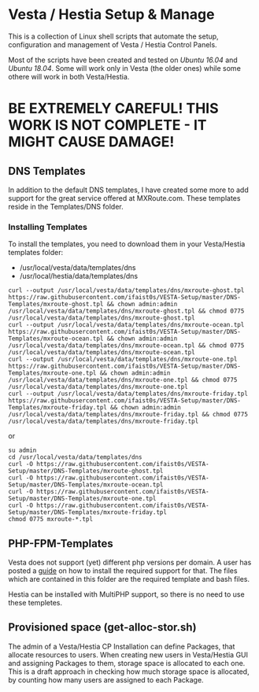 # Vesta / Hestia Setup & Manage
This is a collection of Linux shell scripts that automate the setup, configuration and management of Vesta / Hestia Control Panels. 

Most of the scripts have been created and tested on *Ubuntu 16.04* and *Ubuntu 18.04*. Some will work only in Vesta (the older ones) while some othere will work in both Vesta/Hestia.

# BE EXTREMELY CAREFUL! THIS WORK IS NOT COMPLETE - IT MIGHT CAUSE DAMAGE!

## DNS Templates ##
In addition to the default DNS templates, I have created some more to add support for the great service offered at MXRoute.com. These templates reside in the Templates/DNS folder.

### Installing Templates ###
To install the templates, you need to download them in your Vesta/Hestia templates folder:
* /usr/local/vesta/data/templates/dns
* /usr/local/hestia/data/templates/dns
```
curl --output /usr/local/vesta/data/templates/dns/mxroute-ghost.tpl https://raw.githubusercontent.com/ifaist0s/VESTA-Setup/master/DNS-Templates/mxroute-ghost.tpl && chown admin:admin /usr/local/vesta/data/templates/dns/mxroute-ghost.tpl && chmod 0775 /usr/local/vesta/data/templates/dns/mxroute-ghost.tpl
curl --output /usr/local/vesta/data/templates/dns/mxroute-ocean.tpl https://raw.githubusercontent.com/ifaist0s/VESTA-Setup/master/DNS-Templates/mxroute-ocean.tpl && chown admin:admin /usr/local/vesta/data/templates/dns/mxroute-ocean.tpl && chmod 0775 /usr/local/vesta/data/templates/dns/mxroute-ocean.tpl
curl --output /usr/local/vesta/data/templates/dns/mxroute-one.tpl https://raw.githubusercontent.com/ifaist0s/VESTA-Setup/master/DNS-Templates/mxroute-one.tpl && chown admin:admin /usr/local/vesta/data/templates/dns/mxroute-one.tpl && chmod 0775 /usr/local/vesta/data/templates/dns/mxroute-one.tpl
curl --output /usr/local/vesta/data/templates/dns/mxroute-friday.tpl https://raw.githubusercontent.com/ifaist0s/VESTA-Setup/master/DNS-Templates/mxroute-friday.tpl && chown admin:admin /usr/local/vesta/data/templates/dns/mxroute-friday.tpl && chmod 0775 /usr/local/vesta/data/templates/dns/mxroute-friday.tpl
```
or
```
su admin
cd /usr/local/vesta/data/templates/dns
curl -O https://raw.githubusercontent.com/ifaist0s/VESTA-Setup/master/DNS-Templates/mxroute-ghost.tpl
curl -O https://raw.githubusercontent.com/ifaist0s/VESTA-Setup/master/DNS-Templates/mxroute-ocean.tpl
curl -O https://raw.githubusercontent.com/ifaist0s/VESTA-Setup/master/DNS-Templates/mxroute-one.tpl
curl -O https://raw.githubusercontent.com/ifaist0s/VESTA-Setup/master/DNS-Templates/mxroute-friday.tpl
chmod 0775 mxroute-*.tpl
```
## PHP-FPM-Templates ##
Vesta does not support (yet) different php versions per domain. A user has posted a [guide](https://forum.vestacp.com/viewtopic.php?f=41&t=17129) on how to install the required support for that. The files which are contained in this folder are the required template and bash files.

Hestia can be installed with MultiPHP support, so there is no need to use these templetes.

## Provisioned space (get-alloc-stor.sh) ##
The admin of a Vesta/Hestia CP Installation can define Packages, that allocate resources to users. When creating new users in Vesta/Hestia GUI and assigning Packages to them, storage space is allocated to each one. This is a draft approach in checking how much storage space is allocated, by counting how many users are assigned to each Package.
